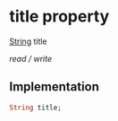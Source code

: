 


# title property







[String](https://api.flutter.dev/flutter/dart-core/String-class.html) title
  
_<span class="feature">read / write</span>_






## Implementation

```dart
String title;
```







